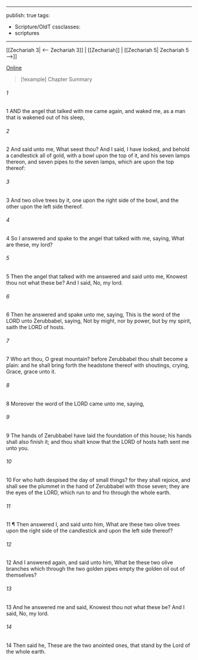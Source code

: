 

---
publish: true
tags:
  - Scripture/OldT
cssclasses:
  - scriptures
---
[[Zechariah 3| <-- Zechariah 3]] | [[Zechariah]] | [[Zechariah 5| Zechariah 5 -->]]

[Online](https://churchofjesuschrist.org/study/scriptures/ot/zech/4?lang=eng)

>[!example] Chapter Summary
>
###### 1
1 AND the angel that talked with me came again, and waked me, as a man that is wakened out of his sleep,
###### 2
2 And said unto me, What seest thou?  And I said, I have looked, and behold a candlestick all of gold, with a bowl upon the top of it, and his seven lamps thereon, and seven pipes to the seven lamps, which are upon the top thereof:
###### 3
3 And two olive trees by it, one upon the right side of the bowl, and the other upon the left side thereof.
###### 4
4 So I answered and spake to the angel that talked with me, saying, What are these, my lord?
###### 5
5 Then the angel that talked with me answered and said unto me, Knowest thou not what these be?  And I said, No, my lord.
###### 6
6 Then he answered and spake unto me, saying, This is the word of the LORD unto Zerubbabel, saying, Not by might, nor by power, but by my spirit, saith the LORD of hosts.
###### 7
7 Who art thou, O great mountain?  before Zerubbabel thou shalt become a plain: and he shall bring forth the headstone thereof with shoutings, crying, Grace, grace unto it.
###### 8
8 Moreover the word of the LORD came unto me, saying,
###### 9
9 The hands of Zerubbabel have laid the foundation of this house; his hands shall also finish it; and thou shalt know that the LORD of hosts hath sent me unto you.
###### 10
10 For who hath despised the day of small things?  for they shall rejoice, and shall see the plummet in the hand of Zerubbabel with those seven; they are the eyes of the LORD, which run to and fro through the whole earth.
###### 11
11 ¶ Then answered I, and said unto him, What are these two olive trees upon the right side of the candlestick and upon the left side thereof?
###### 12
12 And I answered again, and said unto him, What be these two olive branches which through the two golden pipes empty the golden oil out of themselves?
###### 13
13 And he answered me and said, Knowest thou not what these be?  And I said, No, my lord.
###### 14
14 Then said he, These are the two anointed ones, that stand by the Lord of the whole earth.



